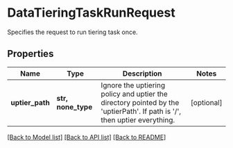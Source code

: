 # DataTieringTaskRunRequest

Specifies the request to run tiering task once.

## Properties
Name | Type | Description | Notes
------------ | ------------- | ------------- | -------------
**uptier_path** | **str, none_type** | Ignore the uptiering policy and uptier the directory pointed by the   &#39;uptierPath&#39;. If path is &#39;/&#39;, then uptier everything. | [optional] 

[[Back to Model list]](../README.md#documentation-for-models) [[Back to API list]](../README.md#documentation-for-api-endpoints) [[Back to README]](../README.md)


